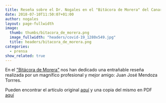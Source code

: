 ```yaml
---
title: Reseña sobre el Dr. Nogales en el "Bitácora de Morera" del Canarias 7
date: 2018-07-10T11:50:07+01:00
author: nogales
layout: page-fullwidth    
image: 
  thumb: thumbs/bitacora_de_morera.png
  image_fullwidth: "headers/covid-19_1280x549.jpg"
  title: headers/bitacora_de_morera.png
categories:
  - prensa
show_related: true
---
```

En el ["Bitácora de Morera"](https://blogs.canarias7.es/bitacorademorera) nos han dedicado una entrañable reseña realizada por un magnífico profesional y mejor amigo: Juan José Mendoza Torrres.

Pueden encontrar el artículo original [aquí](https://blogs.canarias7.es/bitacorademorera/2018/07/doctor-nogales/) y una copia del mismo en PDF [aquí](https://www.nogales.eu/wp-content/uploads/2018/07/Bitácora-de-Morera.pdf)
